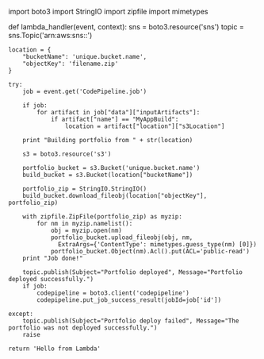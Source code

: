 import boto3
import StringIO
import zipfile
import mimetypes

def lambda_handler(event, context):
    sns = boto3.resource('sns')
    topic = sns.Topic('arn:aws:sns:<region>:<topic-name>')
    
    location = {
        "bucketName": 'unique.bucket.name',
        "objectKey": 'filename.zip'
    }
    
    try:
        job = event.get('CodePipeline.job')
        
        if job:
            for artifact in job["data"]["inputArtifacts"]:
                if artifact["name"] == "MyAppBuild":
                    location = artifact["location"]["s3Location"]
                    
        print "Building portfolio from " + str(location)
        
        s3 = boto3.resource('s3')
        
        portfolio_bucket = s3.Bucket('unique.bucket.name')
        build_bucket = s3.Bucket(location["bucketName"])
        
        portfolio_zip = StringIO.StringIO()
        build_bucket.download_fileobj(location["objectKey"], portfolio_zip)
        
        with zipfile.ZipFile(portfolio_zip) as myzip:
            for nm in myzip.namelist():
                obj = myzip.open(nm)
                portfolio_bucket.upload_fileobj(obj, nm,
        		  ExtraArgs={'ContentType': mimetypes.guess_type(nm) [0]})
                portfolio_bucket.Object(nm).Acl().put(ACL='public-read')
        print "Job done!"
        
        topic.publish(Subject="Portfolio deployed", Message="Portfolio deployed successfully.")
        if job:
            codepipeline = boto3.client('codepipeline')
            codepipeline.put_job_success_result(jobId=job['id'])
        
    except:
        topic.publish(Subject="Portfolio deploy failed", Message="The portfolio was not deployed successfully.")
        raise
    
    return 'Hello from Lambda'
